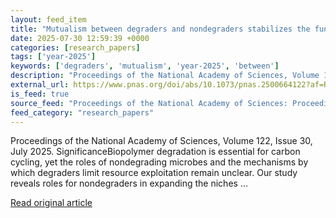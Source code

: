 ```yaml
---
layout: feed_item
title: "Mutualism between degraders and nondegraders stabilizes the function of a natural biopolymer-degrading community"
date: 2025-07-30 12:59:39 +0000
categories: [research_papers]
tags: ['year-2025']
keywords: ['degraders', 'mutualism', 'year-2025', 'between']
description: "Proceedings of the National Academy of Sciences, Volume 122, Issue 30, July 2025"
external_url: https://www.pnas.org/doi/abs/10.1073/pnas.2500664122?af=R
is_feed: true
source_feed: "Proceedings of the National Academy of Sciences: Proceedings of the National Academy of Sciences: Table of Contents"
feed_category: "research_papers"
---
```


Proceedings of the National Academy of Sciences, Volume 122, Issue 30, July 2025. SignificanceBiopolymer degradation is essential for carbon cycling, yet the roles of nondegrading microbes and the mechanisms by which degraders limit resource exploitation remain unclear. Our study reveals roles for nondegraders in expanding the niches ...

[Read original article](https://www.pnas.org/doi/abs/10.1073/pnas.2500664122?af=R)
